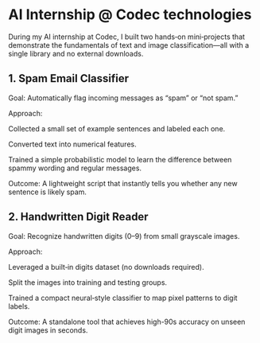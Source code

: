 # AI Internship @ Codec technologies
During my AI internship at Codec, I built two hands‑on mini‑projects that demonstrate the fundamentals of text and image classification—all with a single library and no external downloads.

## 1. Spam Email Classifier
Goal: Automatically flag incoming messages as “spam” or “not spam.”

Approach:

Collected a small set of example sentences and labeled each one.

Converted text into numerical features.

Trained a simple probabilistic model to learn the difference between spammy wording and regular messages.

Outcome: A lightweight script that instantly tells you whether any new sentence is likely spam.

## 2. Handwritten Digit Reader
Goal: Recognize handwritten digits (0–9) from small grayscale images.

Approach:

Leveraged a built‑in digits dataset (no downloads required).

Split the images into training and testing groups.

Trained a compact neural‑style classifier to map pixel patterns to digit labels.

Outcome: A standalone tool that achieves high-90s accuracy on unseen digit images in seconds.
